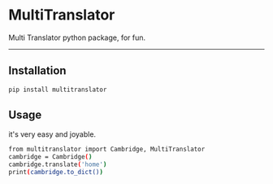 # MultiTranslator
Multi Translator python package, for fun.

-----------------------------------
##  Installation
```bash
pip install multitranslator
```

## Usage
it's very easy and joyable.

```bash
from multitranslator import Cambridge, MultiTranslator
cambridge = Cambridge()
cambridge.translate('home')
print(cambridge.to_dict())
```
